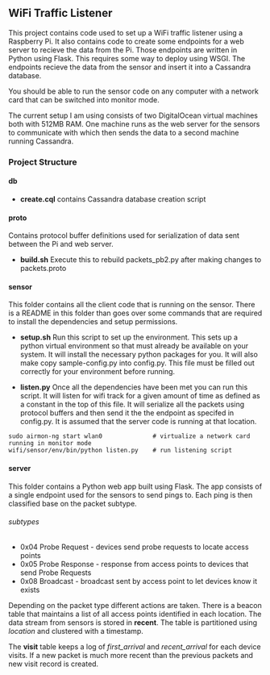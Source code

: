 ## WiFi Traffic Listener

This project contains code used to set up a WiFi traffic listener using
a Raspberry Pi. It also contains code to create some endpoints for
a web server to recieve the data from the Pi. Those endpoints
are written in Python using Flask. This requires some way to deploy
using WSGI. The endpoints recieve the data from the sensor
and insert it into a Cassandra database.

You should be able to run the sensor code on any computer with a network card
that can be switched into monitor mode.

The current setup I am using consists of two DigitalOcean virtual machines
both with 512MB RAM. One machine runs as the web server for the sensors
to communicate with which then sends the data to a second machine running
Cassandra.

### Project Structure

#### db
 - **create.cql** contains Cassandra database creation script

#### proto
Contains protocol buffer definitions used for serialization of data
sent between the Pi and web server.
 - **build.sh** Execute this to rebuild packets_pb2.py after making changes to packets.proto

#### sensor
This folder contains all the client code that is running on the sensor.
There is a README in this folder than goes over some commands that are
required to install the dependencies and setup permissions.

- **setup.sh** Run this script to set up the environment. This sets up a python
virtual environment so that must already be available on your system. It will
install the necessary python packages for you. It will also make copy
sample-config.py into config.py. This file must be filled out correctly
for your environment before running.

- **listen.py** Once all the dependencies have been met you can run this script. It will
listen for wifi track for a given amount of time as defined as a constant in the top of this file.
It will serialize all the packets using protocol buffers and then send it the the endpoint
as specifed in config.py. It is assumed that the server code is running at that location.

```shell
sudo airmon-ng start wlan0              # virtualize a network card running in monitor mode
wifi/sensor/env/bin/python listen.py    # run listening script
```

#### server
This folder contains a Python web app built using Flask. The app consists of a single
endpoint used for the sensors to send pings to. Each ping is then classified
base on the packet subtype.

###### subtypes
 - 0x04 Probe Request - devices send probe requests to locate access points
 - 0x05 Probe Response - response from access points to devices that send Probe Requests
 - 0x08 Broadcast - broadcast sent by access point to let devices know it exists

Depending on the packet type different actions are taken. There is a beacon table that
maintains a list of all access points identified in each location. The data stream from sensors
is stored in **recent**. The table is partitioned using *location* and
clustered with a timestamp.

The **visit** table keeps a log of *first_arrival* and *recent_arrival* for each device visits.
If a new packet is much more recent than the previous packets and new visit record is created.


